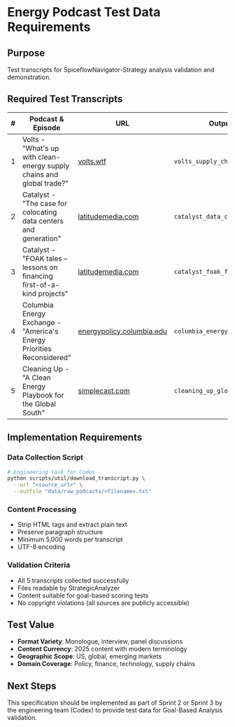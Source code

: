 # Energy Podcast Test Data Requirements

## Purpose
Test transcripts for SpiceflowNavigator-Strategy analysis validation and demonstration.

## Required Test Transcripts

| # | Podcast & Episode | URL | Output File | Test Focus |
|---|---|---|---|---|
| 1 | Volts - "What's up with clean-energy supply chains and global trade?" | [volts.wtf](https://www.volts.wtf/p/whats-up-with-clean-energy-supply) | `volts_supply_chains.txt` | Supply-chain policy terms |
| 2 | Catalyst - "The case for colocating data centers and generation" | [latitudemedia.com](https://www.latitudemedia.com/podcast/the-case-for-colocating-data-centers-and-generation) | `catalyst_data_centers.txt` | Tech/finance buzzwords |
| 3 | Catalyst - "FOAK tales – lessons on financing first-of-a-kind projects" | [latitudemedia.com](https://www.latitudemedia.com/podcast/foak-tales-lessons-on-financing-first-of-a-kind-projects) | `catalyst_foak_financing.txt` | Project finance jargon |
| 4 | Columbia Energy Exchange - "America's Energy Priorities Reconsidered" | [energypolicy.columbia.edu](https://www.energypolicy.columbia.edu/podcast/americas-energy-priorities-reconsidered) | `columbia_energy_priorities.txt` | Policy/LNG/trade terms |
| 5 | Cleaning Up - "A Clean Energy Playbook for the Global South" | [simplecast.com](https://cleaning-up-leadership-in-the-age-of-climate-change.simplecast.com) | `cleaning_up_global_south.txt` | Emerging market finance |

## Implementation Requirements

### Data Collection Script
```bash
# Engineering task for Codex
python scripts/util/download_transcript.py \
  --url "<source_url>" \
  --outfile "data/raw_podcasts/<filename>.txt"
```

### Content Processing
- Strip HTML tags and extract plain text
- Preserve paragraph structure
- Minimum 5,000 words per transcript
- UTF-8 encoding

### Validation Criteria
- All 5 transcripts collected successfully
- Files readable by StrategicAnalyzer
- Content suitable for goal-based scoring tests
- No copyright violations (all sources are publicly accessible)

## Test Value
- **Format Variety**: Monologue, interview, panel discussions
- **Content Currency**: 2025 content with modern terminology  
- **Geographic Scope**: US, global, emerging markets
- **Domain Coverage**: Policy, finance, technology, supply chains

## Next Steps
This specification should be implemented as part of Sprint 2 or Sprint 3 by the engineering team (Codex) to provide test data for Goal-Based Analysis validation. 